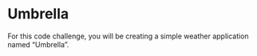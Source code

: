 # Umbrella
For this code challenge, you will be creating a simple weather application named “Umbrella”.
